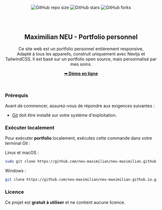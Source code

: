 <div align="center">
  
  ![GitHub repo size](https://img.shields.io/github/repo-size/neu-maximilian/neu-maximilian.github.io)
  ![GitHub stars](https://img.shields.io/github/stars/neu-maximilian/neu-maximilian.github.io?style=social)
  ![GitHub forks](https://img.shields.io/github/forks/neu-maximilian/neu-maximilian.github.io?style=social)

  <br />
  <br />
  
  <h2 align="center">Maximilian NEU - Portfolio personnel</h2>

  Ce site web est un portfolio personnel entièrement responsive, <br />Adapté à tous les appareils, construit uniquement avec Nextjs et TailwindCSS. Il est basé sur un portfolio open source, mais personnalisé par mes soins.

  <a href="https://neu-maximilian.github.io/"><strong>➥ Démo en ligne</strong></a>

  </div>

  <br />

  ### Prérequis

  Avant de commencer, assurez-vous de répondre aux exigences suivantes :

  - [Git](https://git-scm.com/downloads "Télécharger Git") doit être installé sur votre système d'exploitation.

  ### Exécuter localement

  Pour exécuter **portfolio** localement, exécutez cette commande dans votre terminal Git :

  Linux et macOS :

  ```bash
  sudo git clone https://github.com/neu-maximilian/neu-maximilian.github.io.git
  ```

  Windows :

  ```bash
  git clone https://github.com/neu-maximilian/neu-maximilian.github.io.git
  ```
  
  ### Licence

  Ce projet est **gratuit à utiliser** et ne contient aucune licence.
